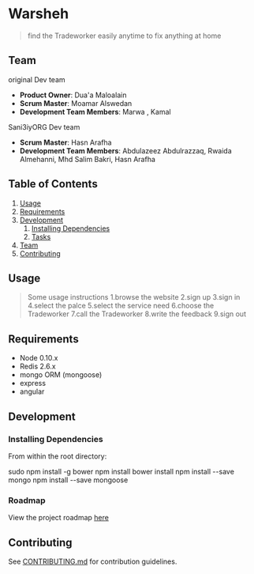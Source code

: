 # Warsheh 

>find the Tradeworker easily anytime to fix anything at home 

## Team
  original Dev team
  - __Product Owner__: Dua'a Maloalain
  - __Scrum Master__: Moamar Alswedan
  - __Development Team Members__: Marwa , Kamal
  
  Sani3iyORG Dev team
  - __Scrum Master__: Hasn Arafha
  - __Development Team Members__: Abdulazeez Abdulrazzaq, Rwaida Almehanni, Mhd Salim Bakri, Hasn Arafha

## Table of Contents

1. [Usage](#Usage)
1. [Requirements](#requirements)
1. [Development](#development)
    1. [Installing Dependencies](#installing-dependencies)
    1. [Tasks](#tasks)
1. [Team](#team)
1. [Contributing](#contributing)

## Usage

> Some usage instructions
  1.browse the website 
  2.sign up 
  3.sign in 
  4.select the palce 
  5.select the service need 
  6.choose the Tradeworker 
  7.call the Tradeworker
  8.write the feedback 
  9.sign out 



## Requirements

- Node 0.10.x
- Redis 2.6.x
- mongo ORM (mongoose)
- express 
- angular 

## Development

### Installing Dependencies

From within the root directory:

sudo npm install -g bower
npm install
bower install
npm install --save mongo 
npm install --save mongoose 


### Roadmap

View the project roadmap [here](LINK_TO_PROJECT_ISSUES)


## Contributing

See [CONTRIBUTING.md](CONTRIBUTING.md) for contribution guidelines.

